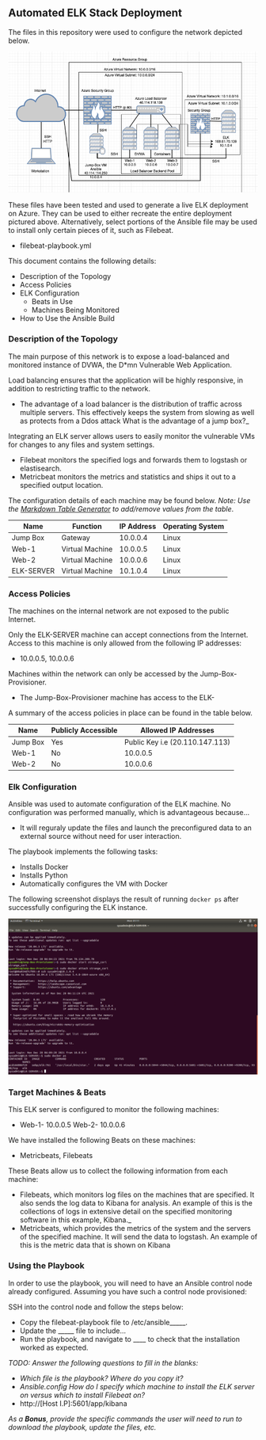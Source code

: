 ## Automated ELK Stack Deployment

The files in this repository were used to configure the network depicted below.

![Elk network diagram](Diagrams/finished-elk-diagram.png)

These files have been tested and used to generate a live ELK deployment on Azure. They can be used to either recreate the entire deployment pictured above. Alternatively, select portions of the Ansible file may be used to install only certain pieces of it, such as Filebeat.

  - filebeat-playbook.yml

This document contains the following details:
- Description of the Topology
- Access Policies
- ELK Configuration
  - Beats in Use
  - Machines Being Monitored
- How to Use the Ansible Build


### Description of the Topology

The main purpose of this network is to expose a load-balanced and monitored instance of DVWA, the D*mn Vulnerable Web Application.

Load balancing ensures that the application will be highly responsive, in addition to restricting traffic to the network.
- The advantage of a load balancer is the distribution of traffic across multiple servers. This effectively keeps the system from slowing as well as protects from a Ddos attack What is the advantage of a jump box?_

Integrating an ELK server allows users to easily monitor the vulnerable VMs for changes to any files and system settings.
- Filebeat monitors the specified logs and forwards them to logstash or elastisearch.
- Metricbeat monitors the metrics and statistics and ships it out to a specified output location.

The configuration details of each machine may be found below.
_Note: Use the [Markdown Table Generator](http://www.tablesgenerator.com/markdown_tables) to add/remove values from the table_.

| Name       | Function        | IP Address | Operating System |
| ---------- | --------------- | ---------- | ---------------- |
| Jump Box   | Gateway         | 10.0.0.4   | Linux            |
| Web-1      | Virtual Machine | 10.0.0.5   | Linux            |
| Web-2      | Virtual Machine | 10.0.0.6   | Linux            |
| ELK-SERVER | Virtual Machine | 10.1.0.4   | Linux            |

### Access Policies

The machines on the internal network are not exposed to the public Internet. 

Only the ELK-SERVER machine can accept connections from the Internet. Access to this machine is only allowed from the following IP addresses:
- 10.0.0.5, 10.0.0.6

Machines within the network can only be accessed by the Jump-Box-Provisioner.

- The Jump-Box-Provisioner machine has access to the ELK-

A summary of the access policies in place can be found in the table below.

| Name     | Publicly Accessible | Allowed IP Addresses            |
| -------- | ------------------- | ------------------------------- |
| Jump Box | Yes                 | Public Key i.e (20.110.147.113) |
| Web-1    | No                  | 10.0.0.5                        |
| Web-2    | No                  | 10.0.0.6                        |

### Elk Configuration

Ansible was used to automate configuration of the ELK machine. No configuration was performed manually, which is advantageous because...
- It will reguraly update the files and launch the preconfigured data to an external source without need for user interaction.

The playbook implements the following tasks:
- Installs Docker 
- Installs Python
- Automatically configures the VM with Docker

The following screenshot displays the result of running `docker ps` after successfully configuring the ELK instance.

![Docker ps for Elk](Diagrams/dockerps.png)

### Target Machines & Beats
This ELK server is configured to monitor the following machines:
- Web-1- 10.0.0.5    Web-2- 10.0.0.6

We have installed the following Beats on these machines:
- Metricbeats, Filebeats

These Beats allow us to collect the following information from each machine:
- Filebeats, which monitors log files on the machines that are specified. It also sends the log data to Kibana for analysis. An example of this is the collections of logs in extensive detail on the specified monitoring software in this example, Kibana._
- Metricbeats, which provides the metrics of the system and the servers of the specified machine. It will send the data to logstash. An example of this is the metric data that is shown on Kibana

### Using the Playbook
In order to use the playbook, you will need to have an Ansible control node already configured. Assuming you have such a control node provisioned: 

SSH into the control node and follow the steps below:
- Copy the filebeat-playbook file to /etc/ansible_____.
- Update the _____ file to include...
- Run the playbook, and navigate to ____ to check that the installation worked as expected.

_TODO: Answer the following questions to fill in the blanks:_
- _Which file is the playbook? Where do you copy it?_
- _Ansible.config   How do I specify which machine to install the ELK server on versus which to install Filebeat on?_
- http://[Host I.P]:5601/app/kibana

_As a **Bonus**, provide the specific commands the user will need to run to download the playbook, update the files, etc._
